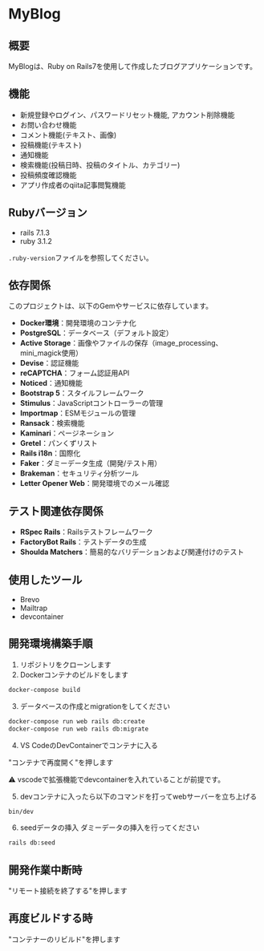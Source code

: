 # MyBlog

## 概要
MyBlogは、Ruby on Rails7を使用して作成したブログアプリケーションです。

## 機能
- 新規登録やログイン、パスワードリセット機能, アカウント削除機能
- お問い合わせ機能
- コメント機能(テキスト、画像)
- 投稿機能(テキスト)
- 通知機能
- 検索機能(投稿日時、投稿のタイトル、カテゴリー)
- 投稿頻度確認機能
- アプリ作成者のqiita記事閲覧機能

## Rubyバージョン
- rails 7.1.3
- ruby 3.1.2

`.ruby-version`ファイルを参照してください。

## 依存関係

このプロジェクトは、以下のGemやサービスに依存しています。

- **Docker環境**：開発環境のコンテナ化
- **PostgreSQL**：データベース（デフォルト設定）
- **Active Storage**：画像やファイルの保存（image_processing、mini_magick使用）
- **Devise**：認証機能
- **reCAPTCHA**：フォーム認証用API
- **Noticed**：通知機能
- **Bootstrap 5**：スタイルフレームワーク
- **Stimulus**：JavaScriptコントローラーの管理
- **Importmap**：ESMモジュールの管理
- **Ransack**：検索機能
- **Kaminari**：ページネーション
- **Gretel**：パンくずリスト
- **Rails i18n**：国際化
- **Faker**：ダミーデータ生成（開発/テスト用）
- **Brakeman**：セキュリティ分析ツール
- **Letter Opener Web**：開発環境でのメール確認

## テスト関連依存関係

- **RSpec Rails**：Railsテストフレームワーク
- **FactoryBot Rails**：テストデータの生成
- **Shoulda Matchers**：簡易的なバリデーションおよび関連付けのテスト


## 使用したツール
- Brevo
- Mailtrap
- devcontainer


## 開発環境構築手順
1. リポジトリをクローンします
2. Dockerコンテナのビルドをします
```sh
docker-compose build
```
3. データベースの作成とmigrationをしてください

```sh
docker-compose run web rails db:create
docker-compose run web rails db:migrate
```


4. VS CodeのDevContainerでコンテナに入る

 "コンテナで再度開く"を押します

⚠️ vscodeで拡張機能でdevcontainerを入れていることが前提です。

5. devコンテナに入ったら以下のコマンドを打ってwebサーバーを立ち上げる

```sh
bin/dev

```
6. seedデータの挿入 ダミーデータの挿入を行ってください

```sh
rails db:seed
```

## 開発作業中断時

"リモート接続を終了する"を押します

## 再度ビルドする時
"コンテナーのリビルド"を押します


